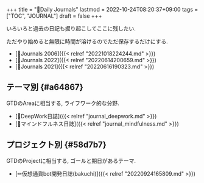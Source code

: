 +++
title = "📂Daily Journals"
lastmod = 2022-10-24T08:20:37+09:00
tags = ["TOC", "JOURNAL"]
draft = false
+++

いろいろと過去の日記も掘り起こしてここに残したい.

ただやり始めると無限に時間が溶けるのでただ保存するだけにする.

-   [📅Journals 2006]({{< relref "20221018224244.md" >}})
-   [📅Journals 2022]({{< relref "20220614200659.md" >}})
-   [📅Journals 2021]({{< relref "20220616190323.md" >}})


## テーマ別 {#a64867}

GTDのAreaに相当する, ライフワーク的な分野.

-   [📓DeepWork日誌]({{< relref "journal_deepwork.md" >}})
-   [📓マインドフルネス日誌]({{< relref "journal_mindfulness.md" >}})


## プロジェクト別 {#58d7b7}

GTDのProjectに相当する, ゴールと期日があるテーマ.

-   [✏仮想通貨bot開発日誌(bakuchi)]({{< relref "20220924165809.md" >}})
